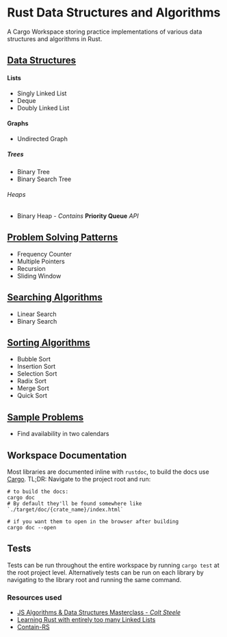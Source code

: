 # Rust Data Structures and Algorithms

A Cargo Workspace storing practice implementations of various data structures and algorithms in Rust. 

## [Data Structures](https://github.com/naamancurtis/rust_data_structures_and_algorithms/tree/master/data_structures/src)
#### Lists
 - Singly Linked List
 - Deque
 - Doubly Linked List
 
#### Graphs
 - Undirected Graph

##### Trees
 - Binary Tree
 - Binary Search Tree

###### Heaps
 - Binary Heap - _Contains_ **Priority Queue** _API_

## [Problem Solving Patterns](https://github.com/naamancurtis/rust_data_structures_and_algorithms/tree/master/problem_solving_patterns/src)
 - Frequency Counter
 - Multiple Pointers
 - Recursion
 - Sliding Window

## [Searching Algorithms](https://github.com/naamancurtis/rust_data_structures_and_algorithms/tree/master/searching/src)
 - Linear Search
 - Binary Search

## [Sorting Algorithms](https://github.com/naamancurtis/rust_data_structures_and_algorithms/tree/master/sorting/src)
 - Bubble Sort
 - Insertion Sort
 - Selection Sort
 - Radix Sort
 - Merge Sort
 - Quick Sort

## [Sample Problems](https://github.com/naamancurtis/rust_data_structures_and_algorithms/tree/master/sample_problems/src)
- Find availability in two calendars

## Workspace Documentation
Most libraries are documented inline with `rustdoc`, to build the docs use [Cargo](https://doc.rust-lang.org/cargo/index.html). 
TL;DR: Navigate to the project root and run:

 ```shell script
# to build the docs:
cargo doc 
# By default they'll be found somewhere like `./target/doc/{crate_name}/index.html`

# if you want them to open in the browser after building
cargo doc --open
```

## Tests
Tests can be run throughout the entire workspace by running `cargo test` at the root project level. Alternatively tests
can be run on each library by navigating to the library root and running the same command.

### Resources used
- [JS Algorithms & Data Structures Masterclass - _Colt Steele_](https://www.udemy.com/course/js-algorithms-and-data-structures-masterclass/)
- [Learning Rust with entirely too many Linked Lists](https://cglab.ca/~abeinges/blah/too-many-lists/book/README.html)
- [Contain-RS](https://github.com/contain-rs)